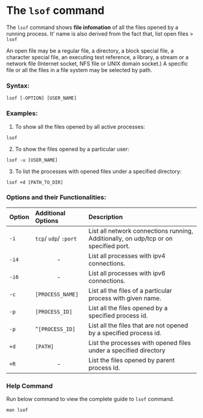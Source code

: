 # The `lsof` command

The `lsof` command shows **file infomation** of all the files opened by a running process. It' name is also derived from the fact that, list open files > `lsof`

An open file may be a regular file, a directory, a block special file, a character special file, an executing text reference, a library, a stream or a network file (Internet socket, NFS file or UNIX domain socket.) A specific file or all the files in a file system may be selected by path.
### Syntax:

```
lsof [-OPTION] [USER_NAME]
```

### Examples:

1. To show all the files opened by all active processes:

```
lsof
```

2. To show the files opened by a particular user:

```
lsof -u [USER_NAME]
```


3. To list the processes with opened files under a specified directory:

```
lsof +d [PATH_TO_DIR]
```

### Options and their Functionalities:

|**Option**   |**Additional Options**   |**Description**   |
|:---|:---|:---|
|`-i`|`tcp`/ `udp`/ `:port`|List all network connections running, Additionally, on udp/tcp or on specified port.|
|`-i4`|<center>-</center>|List all processes with ipv4 connections.|
|`-i6`|<center>-</center>|List all processes with ipv6 connections.|
|`-c`|`[PROCESS_NAME]`|List all the files of a particular process with given name.|
|`-p`|`[PROCESS_ID]`|List all the files opened by a specified process id.|
|`-p`|`^[PROCESS_ID]`|List all the files that are not opened by a specified process id.|
|`+d`|`[PATH]`|List the processes with opened files under a specified directory|
|`+R`|<center>-</center>|List the files opened by parent process Id.|

### Help Command
Run below command to view the complete guide to `lsof` command.
```
man lsof
```